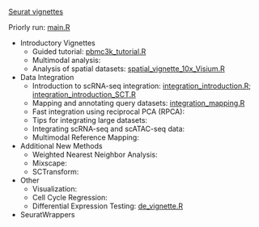 [Seurat vignettes](https://satijalab.org/seurat/articles/get_started.html)

Priorly run:  [main.R](main.R) 

* Introductory Vignettes
  * Guided tutorial:  [pbmc3k_tutorial.R](pbmc3k_tutorial.R) 
  * Multimodal analysis: 
  * Analysis of spatial datasets:  [spatial_vignette_10x_Visium.R](spatial_vignette_10x_Visium.R) 
* Data Integration
  * Introduction to scRNA-seq integration:  [integration_introduction.R](integration_introduction.R);  [integration_introduction_SCT.R](integration_introduction_SCT.R) 
  * Mapping and annotating query datasets:  [integration_mapping.R](integration_mapping.R) 
  * Fast integration using reciprocal PCA (RPCA): 
  * Tips for integrating large datasets: 
  * Integrating scRNA-seq and scATAC-seq data: 
  * Multimodal Reference Mapping: 
* Additional New Methods
  * Weighted Nearest Neighbor Analysis: 
  * Mixscape: 
  * SCTransform: 
* Other
  * Visualization: 
  * Cell Cycle Regression: 
  * Differential Expression Testing:  [de_vignette.R](de_vignette.R) 
* SeuratWrappers
